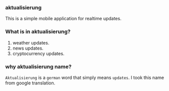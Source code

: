 ### aktualisierung
This is a simple mobile application for realtime updates.

### What is in aktualisierung?
1. weather updates.
2. news updates.
3. cryptocurrency updates.

###  why aktualisierung name?
`Aktualisierung` is a `german` word that simply means `updates`. I took this name from google translation.